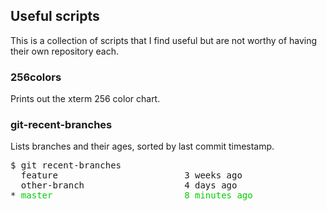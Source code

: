 ## Useful scripts

This is a collection of scripts that I find useful but are not worthy of having
their own repository each.

### 256colors

Prints out the xterm 256 color chart.

### git-recent-branches

Lists branches and their ages, sorted by last commit timestamp.

<pre>
$ git recent-branches
  feature                        3 weeks ago
  other-branch                   4 days ago
* <span style="color: #00cd00">master                         8 minutes ago</span>
</pre>
